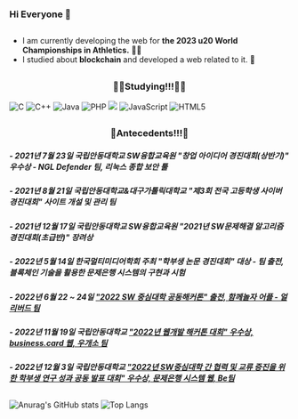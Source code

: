 ### Hi Everyone 👋         



<!--
**Potatoeunbi/Potatoeunbi** is a ✨ _special_ ✨ repository because its `README.md` (this file) appears on your GitHub profile.

Here are some ideas to get you started:

- 🔭 I’m currently working on ...
- 🌱 I’m currently learning ...
- 👯 I’m looking to collaborate on ...
- 🤔 I’m looking for help with ...
- 💬 Ask me about ...
- 📫 How to reach me: ...
- 😄 Pronouns: ...
- ⚡ Fun fact: ...
-->

##
* I am currently developing the web for **the 2023 u20 World Championships in Athletics.** 🏃‍♂️
* I studied about **blockchain** and developed a web related to it. 📝
##  

##

### <div align="center">👩‍💻Studying!!!👩‍💻</div>


![C](https://img.shields.io/badge/c-%2300599C.svg?style=for-the-badge&logo=c&logoColor=white)
![C++](https://img.shields.io/badge/c++-%2300599C.svg?style=for-the-badge&logo=c%2B%2B&logoColor=white)
![Java](https://img.shields.io/badge/java-%23ED8B00.svg?style=for-the-badge&logo=java&logoColor=white)
![PHP](https://img.shields.io/badge/php-%23777BB4.svg?style=for-the-badge&logo=php&logoColor=white)
 <img src="https://img.shields.io/badge/Node.js-339933?style=for-the-badge&logo=Node.js&logoColor=white"/>
![JavaScript](https://img.shields.io/badge/javascript-%23323330.svg?style=for-the-badge&logo=javascript&logoColor=%23F7DF1E)
![HTML5](https://img.shields.io/badge/html5-%23E34F26.svg?style=for-the-badge&logo=html5&logoColor=white)   


##     
         
            

## 


### <div align="center">📃Antecedents!!!📃</div>
##### - 2021년 7월 23일 국립안동대학교 SW융합교육원 "창업 아이디어 경진대회(상반기)" 우수상 - NGL Defender 팀, 리눅스 종합 보안 툴
##### - 2021년 8월 21일 국립안동대학교&대구가톨릭대학교 "제3회 전국 고등학생 사이버 경진대회" 사이트 개설 및 관리 팀
##### - 2021년 12월 17일 국립안동대학교 SW융합교육원 "2021년 SW문제해결 알고리즘 경진대회(초급반)" 장려상
##### - 2022년 5월 14일 한국멀티미디어학회 주최 "학부생 논문 경진대회" 대상 - 팀 출전, 블록체인 기술을 활용한 문제은행 시스템의 구현과 시험
##### - 2022년 6월 22 ~ 24일 ["2022 SW 중심대학 공동해커톤" 출전, 함께놀자 어플 - 얼리버드 팀](https://github.com/LeeJungHwan-Dev/2022_SW_HackAthon_We_Play)
##### - 2022년 11월 19일 국립안동대학교 ["2022년 웹개발 해커톤 대회" 우수상, business.card 웹, 우개소 팀](https://github.com/Potatoeunbi/business.card)
##### - 2022년 12월 3일 국립안동대학교 ["2022년 SW중심대학 간 협력 및 교류 증진을 위한 학부생 연구 성과 공동 발표 대회" 우수상, 문제은행 시스템 웹, Be팀](https://github.com/Potatoeunbi/Dapp_Framework)
##
![Anurag's GitHub stats](https://github-readme-stats.vercel.app/api?username=Potatoeunbi&show_icons=true&theme=omni)
![Top Langs](https://github-readme-stats.vercel.app/api/top-langs/?username=Potatoeunbi&layout=compact&theme=tokyonight)
